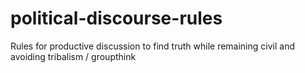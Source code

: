 # political-discourse-rules
Rules for productive discussion to find truth while remaining civil and avoiding tribalism / groupthink
